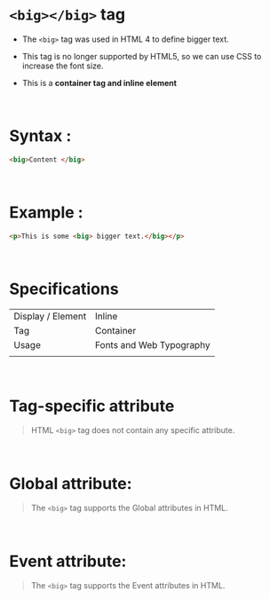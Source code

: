 # `<big></big>` tag

- The `<big>` tag was used in HTML 4 to define bigger text.

* This tag is no longer supported by HTML5, so we can use CSS to increase the font size.

* This is a **container tag and inline element**

&nbsp;

# Syntax :

```html
<big>Content </big>
```

&nbsp;

# Example :

```html
<p>This is some <big> bigger text.</big></p>
```

&nbsp;

# Specifications

|                   |                          |
| ----------------- | ------------------------ |
| Display / Element | Inline                   |
| Tag               | Container                |
| Usage             | Fonts and Web Typography |
|                   |                          |

&nbsp;

# Tag-specific attribute

> HTML `<big>` tag does not contain any specific attribute.

&nbsp;

# Global attribute:

> The `<big>` tag supports the Global attributes in HTML.

&nbsp;

# Event attribute:

> The `<big>` tag supports the Event attributes in HTML.
